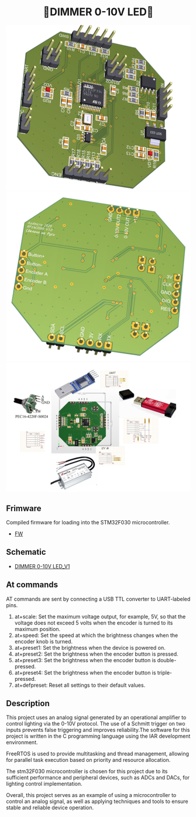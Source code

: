 <h1 align = "center">🌟DIMMER 0-10V LED🌟</h1>

![](img/11.jpg)
![](img/22.jpg)
![](img/33.jpg)


## Frimware
Compiled firmware for loading into the STM32F030 microcontroller.

- [FW](./fw/F030_010.hex)

## Schematic

- [DIMMER 0-10V LED_V1](./sh/0_10v_SH.pdf)

## At commands
AT commands are sent by connecting a USB TTL converter to UART-labeled pins.

1.  at+scale: Set the maximum voltage output, for example, 5V, so that the voltage does not exceed 5 volts when the encoder is turned to its maximum position.
2.  at+speed: Set the speed at which the brightness changes when the encoder knob is turned.
3.  at+preset1: Set the brightness when the device is powered on.
4.  at+preset2: Set the brightness when the encoder button is pressed.
5.  at+preset3: Set the brightness when the encoder button is double-pressed.
6.  at+preset4: Set the brightness when the encoder button is triple-pressed.
7.  at+defpreset: Reset all settings to their default values.


## Description

This project uses an analog signal generated by an operational amplifier to control lighting via the 0-10V protocol. 
The use of a Schmitt trigger on two inputs prevents false triggering and improves reliability.The software for this project is 
written in the C programming language using the IAR development environment. 

FreeRTOS is used to provide multitasking and thread management, allowing for parallel task execution based on priority and 
resource allocation.

The stm32F030 microcontroller is chosen for this project due to its sufficient performance and peripheral devices, 
such as ADCs and DACs, for lighting control implementation.

Overall, this project serves as an example of using a microcontroller to control an analog signal, as well as applying techniques and 
tools to ensure stable and reliable device operation.